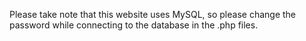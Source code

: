 Please take note that this website uses MySQL, so please change the password while connecting to the database in the .php files.
